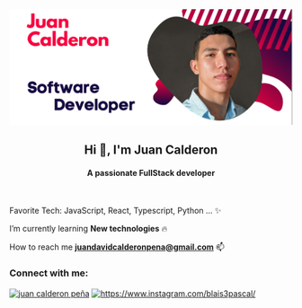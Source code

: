 
<img src="https://raw.githubusercontent.com/blais3pasc4l/JuanCalderon/main/Software%20Developer%20(3).png"/>
<h2 align="center">Hi 👋, I'm Juan Calderon</h2>
<h4 align="center">A passionate FullStack developer</h4> <br/> 

Favorite Tech: JavaScript, React, Typescript, Python ... :sparkles: <br/>

I’m currently learning **New technologies** 🔥

How to reach me **juandavidcalderonpena@gmail.com** 📫 

<h3 align="left">Connect with me:</h3>
<p align="left">
<a href="https://linkedin.com/in/juan calderon peña" target="blank"><img align="center" src="https://raw.githubusercontent.com/rahuldkjain/github-profile-readme-generator/master/src/images/icons/Social/linked-in-alt.svg" alt="juan calderon peña" height="30" width="40" /></a>
<a href="https://instagram.com/blais3pasc4l" target="blank"><img align="center" src="https://raw.githubusercontent.com/rahuldkjain/github-profile-readme-generator/master/src/images/icons/Social/instagram.svg" alt="https://www.instagram.com/blais3pascal/" height="30" width="40" /></a>
</p>
